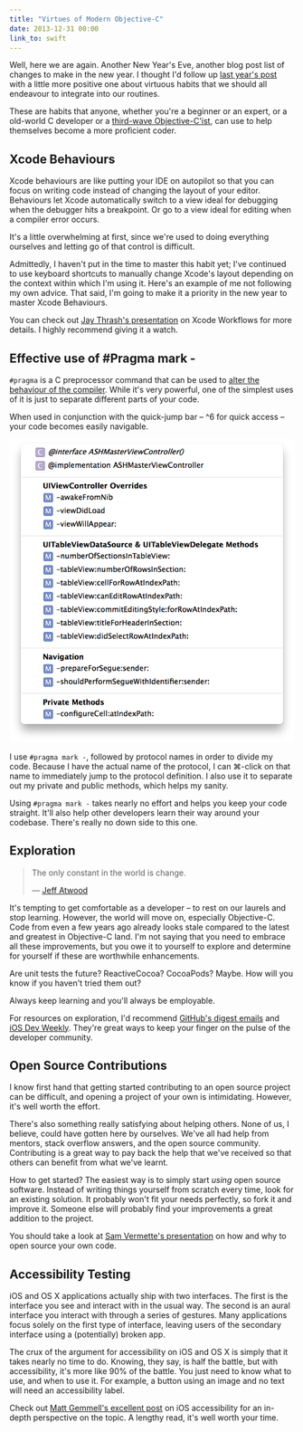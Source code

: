 ```yaml
---
title: "Virtues of Modern Objective-C"
date: 2013-12-31 00:00
link_to: swift
---
```


<import><p>Well, here we are again. Another New Year's Eve, another blog post list of changes to make in the new year. I thought I'd follow up <a href="http://ashfurrow.com/blog/seven-deadly-sins-of-modern-objective-c">last year's post</a> with a little more positive one about virtuous habits that we should all endeavour to integrate into our routines. </p>

<p>These are habits that anyone, whether you're a beginner or an expert, or a old-world C developer or a <a href="https://speakerdeck.com/mattt/third-wave-objective-c">third-wave Objective-C'ist</a>, can use to help themselves become a more proficient coder. </p>

<h2 id="xcodebehaviours">Xcode Behaviours</h2>

<p>Xcode behaviours are like putting your IDE on autopilot so that you can focus on writing code instead of changing the layout of your editor. Behaviours let Xcode automatically switch to a view ideal for debugging when the debugger hits a breakpoint. Or go to a view ideal for editing when a compiler error occurs. </p>

<p>It's a little overwhelming at first, since we're used to doing everything ourselves and letting go of that control is difficult. </p>

<p>Admittedly, I haven't put in the time to master this habit yet; I've continued to use keyboard shortcuts to manually change Xcode's layout depending on the context within which I'm using it.  Here's an example of me not following my own advice. That said, I'm going to make it a priority in the new year to master Xcode Behaviours. </p>

<p>You can check out <a href="http://cocoaheads.tv/taming-xcode-by-jay-thrash/">Jay Thrash's presentation</a> on Xcode Workflows for more details. I highly recommend giving it a watch.</p>

<h2 id="effectiveuseofpragmamark">Effective use of #Pragma mark -</h2>

<p><code>#pragma</code> is a C preprocessor command that can be used to <a href="http://nshipster.com/pragma/">alter the behaviour of the compiler</a>. While it's very powerful, one of the simplest uses of it is just to separate different parts of your code. </p>

<p>When used in conjunction with the quick-jump bar – ^6 for quick access – your code becomes easily navigable. </p>
<img src="/img/import/blog/virtues-of-modern-objective-c/1B00FA080CBA4A13896F817ECDBF0BAA.png" class="img-responsive"><p>I use <code>#pragma mark -</code>, followed by protocol names in order to divide my code. Because I have the actual name of the protocol, I can ⌘-click on that name to immediately jump to the protocol definition. I also use it to separate out my private and public methods, which helps my sanity. </p>

<p>Using <code>#pragma mark -</code> takes nearly no effort and helps you keep your code straight. It'll also help other developers learn their way around your codebase. There's really no down side to this one. </p>

<h2 id="exploration">Exploration</h2>

<blockquote>
  <p>The only constant in the world is change.</p>
  
  <p>— <a href="http://www.codinghorror.com/blog/2006/05/the-ten-commandments-of-egoless-programming.html">Jeff Atwood</a></p>
</blockquote>

<p>It's tempting to get comfortable as a developer – to rest on our laurels and stop learning. However, the world will move on, especially Objective-C. Code from even a few years ago already looks stale compared to the latest and greatest in Objective-C land. I'm not saying that you need to embrace all these improvements, but you owe it to yourself to explore and determine for yourself if these are worthwhile enhancements. </p>

<p>Are unit tests the future? ReactiveCocoa? CocoaPods? Maybe. How will you know if you haven't tried them out? </p>

<p>Always keep learning and you'll always be employable. </p>

<p>For resources on exploration, I'd recommend <a href="https://github.com/explore/subscribe">GitHub's digest emails</a> and <a href="http://iosdevweekly.com">iOS Dev Weekly</a>. They're great ways to keep your finger on the pulse of the developer community. </p>

<h2 id="opensourcecontributions">Open Source Contributions</h2>

<p>I know first hand that getting started contributing to an open source project can be difficult, and opening a project of your own is intimidating. However, it's well worth the effort. </p>

<p>There's also something really satisfying about helping others. None of us, I believe, could have gotten here by ourselves. We've all had help from mentors, stack overflow answers, and the open source community. Contributing is a great way to pay back the help that we've received so that others can benefit from what we've learnt. </p>

<p>How to get started? The easiest way is to simply start <em>using</em> open source software. Instead of writing things yourself from scratch every time, look for an existing solution. It probably won't fit your needs perfectly, so fork it and improve it. Someone else will probably find your improvements a great addition to the project.</p>

<p>You should take a look at <a href="http://cocoaheadsmtl.s3.amazonaws.com/Open-Source.pdf">Sam Vermette's presentation</a> on how and why to open source your own code. </p>

<h2 id="accessibilitytesting">Accessibility Testing</h2>

<p>iOS and OS X applications actually ship with two interfaces. The first is the interface you see and interact with in the usual way. The second is an aural interface you interact with through a series of gestures. Many applications focus solely on the first type of interface, leaving users of the secondary interface using a (potentially) broken app. </p>

<p>The crux of the argument for accessibility on iOS and OS X is simply that it takes nearly no time to do. Knowing, they say, is half the battle, but with accessibility, it's more like 90% of the battle. You just need to know what to use, and when to use it. For example, a button using an image and no text will need an accessibility label. </p>

<p>Check out <a href="http://mattgemmell.com/accessibility-for-iphone-and-ipad-apps/">Matt Gemmell's excellent post</a> on iOS accessibility for an in-depth perspective on the topic. A lengthy read, it's well worth your time. </p></import>

<!-- more -->

